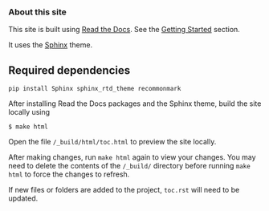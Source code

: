 ### About this site

This site is built using [Read the Docs](https://github.com/rtfd/sphinx_rtd_theme).  See the [Getting Started](https://docs.readthedocs.io/en/latest/getting_started.html) section.

It uses the [Sphinx](https://github.com/rtfd/sphinx_rtd_theme) theme.

## Required dependencies
```
pip install Sphinx sphinx_rtd_theme recommonmark
```

After installing Read the Docs packages and the Sphinx theme, build the site locally using

`$ make html`

Open the file `/_build/html/toc.html` to preview the site locally.

After making changes, run `make html` again to view your changes.  You may need to delete the contents of the `/_build/`  directory before running `make html` to force the changes to refresh.

If new files or folders are added to the project, `toc.rst` will need to be updated.




